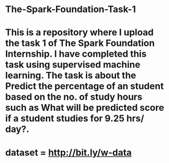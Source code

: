 # The-Spark-Foundation-Task-1
# This is a repository where I upload the task 1 of The Spark Foundation Internship. I have completed this task using supervised machine learning. The task is about the Predict the percentage of an student based on the no. of study hours such as What will be predicted score if a student studies for 9.25 hrs/ day?.
# dataset = http://bit.ly/w-data
